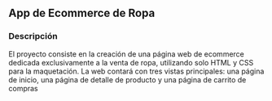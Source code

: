 ## App de Ecommerce de Ropa

### Descripción

El proyecto consiste en la creación de una página web de ecommerce dedicada exclusivamente a la venta de ropa, utilizando solo HTML y CSS para la maquetación. La web contará con tres vistas principales: una página de inicio, una página de detalle de producto y una página de carrito de compras
